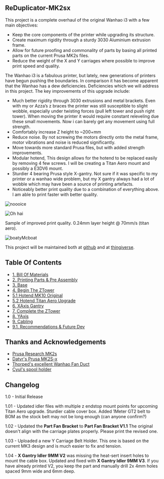 ## ReDuplicator-MK2sx

This project is a complete overhaul of the original Wanhao i3 with a few main objectives:
- Keep the core components of the printer while upgrading its structure.  
- Create maximum rigidity through a sturdy 3030 Aluminium extrusion frame. 
- Allow for future proofing and commonality of parts by basing all printed parts on the current Prusa MK2s files. 
- Reduce the weight of the X and Y carriages where possible to improve print speed and quality.

The Wanhao i3 is a fabulous printer, but lately, new generations of printers have begun pushing the boundaries. In comparison it has become apparent that the Wanhao has a dew deficiencies. Deficiencies which we will address in this project. The key improvements of this upgrade include:
- Much better rigidity through 3030 extrusions and metal brackets. Even with my or Azza’s z braces the printer was still susceptible to slight wobble, especially under twisting forces (pull left tower and push right tower). When moving the printer it would require constant releveling due these small movements. Now i can barely get any movement using full strength. 
- Comfortably increase Z height to ~200+mm
- Reduce noise. By not screwing the motors directly onto the metal frame, motor vibrations and noise is reduced significantly. 
- Move towards more standard Prusa files, but with added strength improvements.
- Modular hotend, This design allows for the hotend to be replaced easily by removing 4 few screws. I will be creating a Titan Aero mount and possibly a E3DV6 mount.
- Sturdier 4 bearing Prusa style X-gantry. Not sure if it was specific to my printer or a wanhao wide problem, but my X gantry always had a lot of wobble which may have been a source of printing artefacts.  
- Noticeably better print quality due to a combination of everything above. I am able to print faster with better quality.

![noooice](https://raw.githubusercontent.com/OmNomNomagon/ReDuplicator-MK2sx/master/Pics/1%20Glamor%20Shots/main.jpg) 

![Oh hai](https://raw.githubusercontent.com/OmNomNomagon/ReDuplicator-MK2sx/master/Pics/1%20Glamor%20Shots/side.jpg)

Sample of improved print quality. 0.24mm layer height @ 70mm/s (titan aero).

![boatyMcboat](https://raw.githubusercontent.com/OmNomNomagon/ReDuplicator-MK2sx/master/Pics/1%20Glamor%20Shots/boaty1.JPG)

This project will be maintained both at [github](https://github.com/OmNomNomagon/ReDuplicator-MK2sx) and at [thingiverse](https://www.thingiverse.com/thing:2686588).


## Table Of Contents

- [1. Bill Of Materials](https://github.com/OmNomNomagon/ReDuplicator-MK2sx/wiki/1.--Bill-Of-Materials)
- [2. Printing Parts & Pre Assembly](https://github.com/OmNomNomagon/ReDuplicator-MK2sx/wiki/2.-Printing-Parts-&-Pre-Assembly)
- [3. Base](https://github.com/OmNomNomagon/ReDuplicator-MK2sx/wiki/3.-Base)
- [4. Begin The ZTower](https://github.com/OmNomNomagon/ReDuplicator-MK2sx/wiki/4.-Begin-The-ZTower)
- [5.1 Hotend MK10 Original](https://github.com/OmNomNomagon/ReDuplicator-MK2sx/wiki/5.1-Hotend-MK10-Original)
- [5.2 Hotend Titan Aero Upgrade](https://github.com/OmNomNomagon/ReDuplicator-MK2sx/wiki/5.2-Hotend-Titan-Aero-Upgrade)
- [6. XAxis Gantry](https://github.com/OmNomNomagon/ReDuplicator-MK2sx/wiki/6.-XAxis-Gantry)
- [7. Complete the ZTower](https://github.com/OmNomNomagon/ReDuplicator-MK2sx/wiki/7.-Complete--the-ZTower)
- [8. YAxis](https://github.com/OmNomNomagon/ReDuplicator-MK2sx/wiki/8.--YAxis)
- [9. Cabling](https://github.com/OmNomNomagon/ReDuplicator-MK2sx/wiki/9.-Cabling)
- [9.1. Recommendations & Future Dev](https://github.com/OmNomNomagon/ReDuplicator-MK2sx/wiki/9.1.-Recommendations-&-Future-Dev)


## Thanks and Acknowledgements
- [Prusa Research MK2s](https://github.com/prusa3d/Original-Prusa-i3) 
- [Datvr's Prusa MK2S-x](https://www.thingiverse.com/thing:1692666)
- [Thorped's excellent Wanhao Fan Duct ](https://www.thingiverse.com/thing:1246425)
- [Cyul's spool holder](https://www.thingiverse.com/thing:1635585)


## Changelog
1.0 - Initial Release

1.01 - Updated idler files with multiple z endstop mount points for upcoming Titan Aero upgrade. Sturdier cable cover box. Added 1Meter GT2 belt to BOM as the stock belt may not be long enough (can anyone confirm?)

1.02 - Updated the **Part Fan Bracket** to **Part Fan Bracket V1.1** The original doesn't align with the carriage plates properly. Please print the revised one.

1.03 - Uploaded a new Y Carriage Belt Holder. This one is based on the current MK3 design and is much easier to fix and tension.

1.04 - **X Gantry Idler 9MM V2** was missing the heat-sert insert holes to mount the cable box. Updated and fixed with **X Gantry Idler 9MM V3**. If you have already printed V2, you keep the part and manually drill 2x 4mm holes spaced 9mm wide and 6mm deep.
